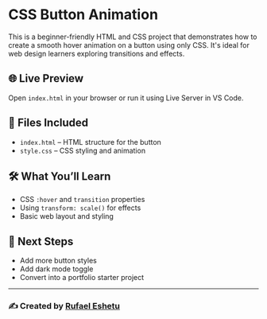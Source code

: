 # CSS Button Animation

This is a beginner-friendly HTML and CSS project that demonstrates how to create a smooth hover animation on a button using only CSS. It's ideal for web design learners exploring transitions and effects.

## 🌐 Live Preview

Open `index.html` in your browser or run it using Live Server in VS Code.

## 📂 Files Included

- `index.html` – HTML structure for the button
- `style.css` – CSS styling and animation

## 🛠 What You’ll Learn

- CSS `:hover` and `transition` properties
- Using `transform: scale()` for effects
- Basic web layout and styling

## 🚀 Next Steps

- Add more button styles
- Add dark mode toggle
- Convert into a portfolio starter project

---

### ✍️ Created by [Rufael Eshetu](https://github.com/rufaeleshetu)
